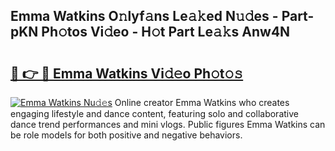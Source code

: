 ## Emma Watkins O𝚗lyf𝚊ns Le𝚊𝚔ed N𝚞𝚍es - Part-pKN Ph𝚘tos Vi𝚍eo - H𝚘t Part Le𝚊𝚔s Anw4N

# <h2><a href="http://hffc9n.feru.top/?c=Emma+Watkins">🔗 👉 🔴 Emma Watkins Vi𝚍𝚎o Ph𝚘t𝚘𝚜</a></h2>

[![Emma Watkins Nu𝚍𝚎s](https://i.imgur.com/0TWrTi3.gif)](http://hffc9n.feru.top/?c=Emma+Watkins)
Online creator Emma Watkins who creates engaging lifestyle and dance content, featuring solo and collaborative dance trend performances and mini vlogs. Public figures Emma Watkins can be role models for both positive and negative behaviors. 
